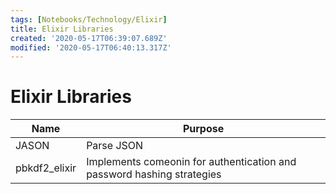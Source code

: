```yaml
---
tags: [Notebooks/Technology/Elixir]
title: Elixir Libraries
created: '2020-05-17T06:39:07.689Z'
modified: '2020-05-17T06:40:13.317Z'
---
```


# Elixir Libraries

|Name|Purpose|
|---|---|
|JASON|Parse JSON|
|pbkdf2_elixir|Implements comeonin for authentication and password hashing strategies|
